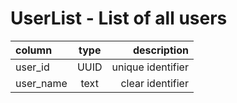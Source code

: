 # UserList - List of all users

| column | type | description |
| :--- | :---: | ---: |
| user_id   | UUID     | unique identifier    |
| user_name | text | clear identifier |
